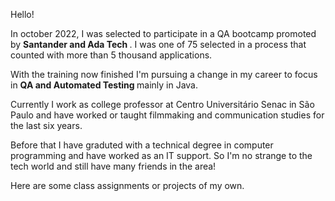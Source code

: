 Hello!

In october 2022, I was selected to participate in a QA bootcamp promoted by <b> Santander and Ada Tech </b>. I was one of 75 selected in a process that counted with more than 5 thousand applications. 

With the training now finished I'm pursuing a change in my career to focus in <b> QA and Automated Testing </b> mainly in Java. 

Currently I work as college professor at Centro Universitário Senac in São Paulo and have worked or taught filmmaking and communication studies for the last six years.

Before that I have graduted with a technical degree in computer programming and have worked as an IT support. So I'm no strange to the tech world and still have many friends in the area!

Here are some class assignments or projects of my own.
